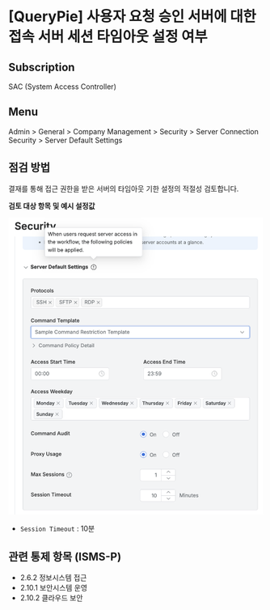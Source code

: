 # [QueryPie] 사용자 요청 승인 서버에 대한 접속 서버 세션 타임아웃 설정 여부

## Subscription 
SAC (System Access Controller)

## Menu 
Admin > General > Company Management > Security > Server Connection Security > Server Default Settings

## 점검 방법 
결재를 통해 접근 권한을 받은 서버의 타임아웃 기한 설정의 적절성 검토합니다.  

**검토 대상 항목 및 예시 설정값**

![Server Default Settings](images/sac-server-default-settings.png)
- `Session Timeout` : 10분

## 관련 통제 항목 (ISMS-P)
- 2.6.2 정보시스템 접근
- 2.10.1 보안시스템 운영
- 2.10.2 클라우드 보안